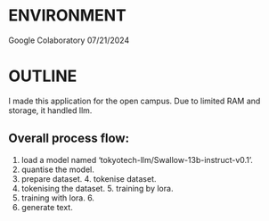 # ENVIRONMENT
Google Colaboratory 07/21/2024

# OUTLINE
I made this application for the open campus.
Due to limited RAM and storage, it handled llm.

## Overall process flow:
 1. load a model named ‘tokyotech-llm/Swallow-13b-instruct-v0.1’.
 2. quantise the model.
 3. prepare dataset. 4. tokenise dataset.
 4. tokenising the dataset. 5. training by lora.
 5. training with lora. 6.
 6. generate text.